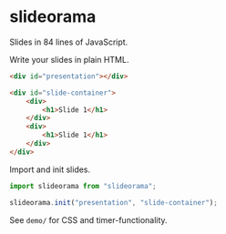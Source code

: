 # slideorama

Slides in 84 lines of JavaScript.

Write your slides in plain HTML.

```html
<div id="presentation"></div>

<div id="slide-container">
    <div>
        <h1>Slide 1</h1>
    </div>
    <div>
        <h1>Slide 1</h1>
    </div>
</div>
```

Import and init slides.

```javascript
import slideorama from "slideorama";

slideorama.init("presentation", "slide-container");
```

See `demo/` for CSS and timer-functionality.
